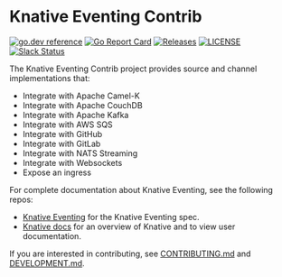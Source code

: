 # Knative Eventing Contrib

[![go.dev reference](https://img.shields.io/badge/go.dev-reference-007d9c?logo=go&logoColor=white)](https://pkg.go.dev/github.com/knative/eventing-contrib)
[![Go Report Card](https://goreportcard.com/badge/knative/eventing-contrib)](https://goreportcard.com/report/knative/eventing-contrib)
[![Releases](https://img.shields.io/github/release-pre/knative/eventing-contrib.svg)](https://github.com/knative/eventing-contrib/releases)
[![LICENSE](https://img.shields.io/github/license/knative/eventing-contrib.svg)](https://github.com/knative/eventing-contrib/blob/master/LICENSE)
[![Slack Status](https://img.shields.io/badge/slack-join_chat-white.svg?logo=slack&style=social)](https://knative.slack.com)

The Knative Eventing Contrib project provides source and channel implementations
that:

- Integrate with Apache Camel-K
- Integrate with Apache CouchDB
- Integrate with Apache Kafka
- Integrate with AWS SQS
- Integrate with GitHub
- Integrate with GitLab
- Integrate with NATS Streaming
- Integrate with Websockets
- Expose an ingress

For complete documentation about Knative Eventing, see the following repos:

- [Knative Eventing](https://www.knative.dev/docs/eventing/) for the Knative
  Eventing spec.
- [Knative docs](https://www.knative.dev/docs/) for an overview of Knative and
  to view user documentation.

If you are interested in contributing, see [CONTRIBUTING.md](./CONTRIBUTING.md)
and [DEVELOPMENT.md](./DEVELOPMENT.md).
